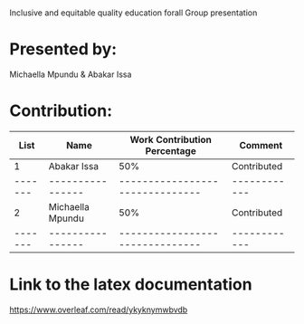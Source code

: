 
# 
Inclusive and equitable quality education forall
Group presentation
# Presented by: 
Michaella Mpundu & Abakar Issa

# Contribution:
 List  |  Name          |  Work Contribution Percentage |  Comment   
-------|----------------|-------------------------------|------------
1      |Abakar Issa     | 50%                           | Contributed
-------|----------------|-------------------------------|------------
2|Michaella Mpundu| 50%                           | Contributed
-------|----------------|-------------------------------|------------
# Link to the latex documentation
https://www.overleaf.com/read/ykyknymwbvdb
